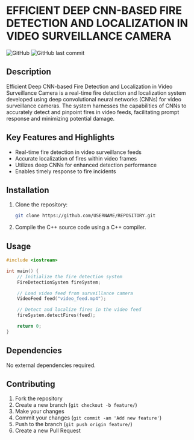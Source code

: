# EFFICIENT DEEP CNN-BASED FIRE DETECTION AND LOCALIZATION IN VIDEO SURVEILLANCE CAMERA

![GitHub]((https://github.com/gl1461/EFFICIENT-DEEP-CNN-BASED-FIRE-DETECTION-AND-LOCALIZATION-IN-VIDEO-SURVEILLANCE-CAMERA.git))
![GitHub last commit]((https://github.com/gl1461/EFFICIENT-DEEP-CNN-BASED-FIRE-DETECTION-AND-LOCALIZATION-IN-VIDEO-SURVEILLANCE-CAMERA.git))

## Description
Efficient Deep CNN-based Fire Detection and Localization in Video Surveillance Camera is a real-time fire detection and localization system developed using deep convolutional neural networks (CNNs) for video surveillance cameras. The system harnesses the capabilities of CNNs to accurately detect and pinpoint fires in video feeds, facilitating prompt response and minimizing potential damage.

## Key Features and Highlights
- Real-time fire detection in video surveillance feeds
- Accurate localization of fires within video frames
- Utilizes deep CNNs for enhanced detection performance
- Enables timely response to fire incidents

## Installation
1. Clone the repository:
   ```bash
   git clone https://github.com/USERNAME/REPOSITORY.git
   ```
2. Compile the C++ source code using a C++ compiler.

## Usage
```cpp
#include <iostream>

int main() {
    // Initialize the fire detection system
    FireDetectionSystem fireSystem;

    // Load video feed from surveillance camera
    VideoFeed feed("video_feed.mp4");

    // Detect and localize fires in the video feed
    fireSystem.detectFires(feed);

    return 0;
}
```

## Dependencies
No external dependencies required.

## Contributing
1. Fork the repository
2. Create a new branch (`git checkout -b feature/`)
3. Make your changes
4. Commit your changes (`git commit -am 'Add new feature'`)
5. Push to the branch (`git push origin feature/`)
6. Create a new Pull Request


